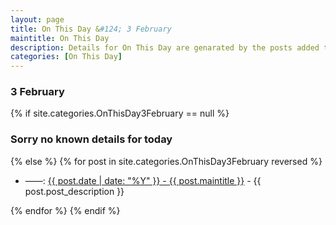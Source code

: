```yaml
---
layout: page
title: On This Day &#124; 3 February
maintitle: On This Day
description: Details for On This Day are genarated by the posts added to the website so the content is subject to changes/updates over time.
categories: [On This Day]
---
```


<h3>3 February</h3>

{% if site.categories.OnThisDay3February == null %}
  <h3>Sorry no known details for today</h3>
{% else %}
{% for post in site.categories.OnThisDay3February reversed %}
<ul>
<li> ——: <a href="{{ post.url }}">{{ post.date | date: "%Y" }} - {{ post.maintitle }}</a> - {{ post.post_description }}</li>
</ul>

{% endfor %}
{% endif %}

